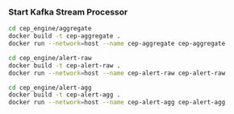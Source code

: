 ### Start Kafka Stream Processor
```bash
cd cep_engine/aggregate
docker build -t cep-aggregate .
docker run --network=host --name cep-aggregate cep-aggregate
```
```bash
cd cep_engine/alert-raw
docker build -t cep-alert-raw .
docker run --network=host --name cep-alert-raw cep-alert-raw
```
```bash
cd cep_engine/alert-agg
docker build -t cep-alert-agg .
docker run --network=host --name cep-alert-agg cep-alert-agg
```

